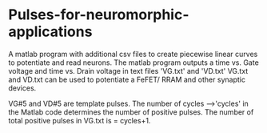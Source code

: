 # Pulses-for-neuromorphic-applications
A matlab program with additional csv files to create piecewise linear curves to potentiate and read neurons.
The matlab program outputs a time vs. Gate voltage and time vs. Drain voltage in text files 'VG.txt' and 'VD.txt'
VG.txt and VD.txt can be used to potentiate a FeFET/ RRAM and other synaptic devices.

VG#5 and VD#5 are template pulses. The number of cycles -->'cycles' in the Matlab code determines the number of positive pulses. The number of total positive pulses in VG.txt is = cycles+1.
